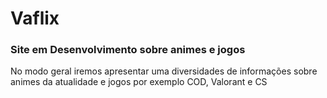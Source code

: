 # Vaflix

<h3>Site em Desenvolvimento sobre animes e jogos</h3>
<p>No modo geral iremos apresentar uma diversidades de informações sobre animes da atualidade e jogos por exemplo COD, Valorant e CS</p>